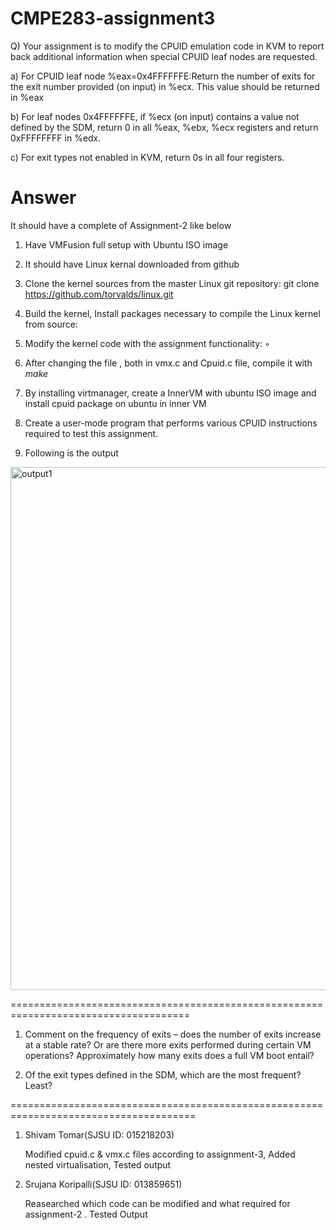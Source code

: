 # CMPE283-assignment3

Q) Your assignment is to modify the CPUID emulation code in KVM to report back additional information when special CPUID leaf nodes are requested.

a) For CPUID leaf node %eax=0x4FFFFFFE:Return the number of exits for the exit number provided (on input) in %ecx. This value should be returned in %eax

b) For leaf nodes 0x4FFFFFFE, if %ecx (on input) contains a value not defined by the SDM, return 0 in all %eax, %ebx, %ecx registers and return 0xFFFFFFFF in %edx. 

c) For exit types not enabled in KVM, return 0s in all four registers.

# Answer

It should have a complete of Assignment-2 like below

1) Have VMFusion full setup with Ubuntu ISO image

2) It should have Linux kernal downloaded from github

3) Clone the kernel sources from the master Linux git repository:
git clone https://github.com/torvalds/linux.git

4) Build the kernel, Install packages necessary to compile the Linux kernel from source:

5) Modify the kernel code with the assignment functionality: ◦

6) After changing the file , both in vmx.c and Cpuid.c file, compile it with *make*

7) By installing virtmanager, create a InnerVM with ubuntu ISO image and install cpuid package on ubuntu in inner VM

8) Create a user-mode program that performs various CPUID instructions required to test this assignment.

9) Following is the output

<img width="837" alt="output1" src="https://user-images.githubusercontent.com/71058994/102035806-3932d500-3d76-11eb-9731-9d1748359bd9.png">


=====================================================================================

1) Comment on the frequency of exits – does the number of exits increase at a stable rate? Or are there more exits performed during certain VM operations? Approximately how many exits does a full VM boot entail?


2) Of the exit types defined in the SDM, which are the most frequent? Least?


======================================================================================

1) Shivam Tomar(SJSU ID: 015218203) 

    Modified cpuid.c & vmx.c files according to assignment-3, Added nested virtualisation, Tested output

2) Srujana Koripalli(SJSU ID: 013859651)

    Reasearched which code can be modified and what required for assignment-2 . Tested Output 
